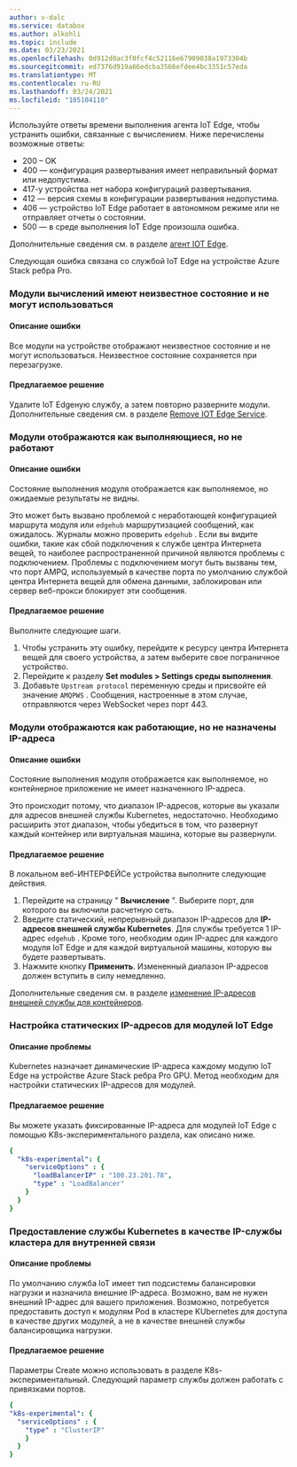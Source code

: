 ```yaml
---
author: v-dalc
ms.service: databox
ms.author: alkohli
ms.topic: include
ms.date: 03/23/2021
ms.openlocfilehash: 0d912d0ac3f0fcf4c52116e67909038a1973304b
ms.sourcegitcommit: ed7376d919a66edcba3566efdee4bc3351c57eda
ms.translationtype: MT
ms.contentlocale: ru-RU
ms.lasthandoff: 03/24/2021
ms.locfileid: "105104110"
---
```

Используйте ответы времени выполнения агента IoT Edge, чтобы устранить ошибки, связанные с вычислением. Ниже перечислены возможные ответы:

* 200 – OK
* 400 — конфигурация развертывания имеет неправильный формат или недопустима.
* 417-у устройства нет набора конфигураций развертывания.
* 412 — версия схемы в конфигурации развертывания недопустима.
* 406 — устройство IoT Edge работает в автономном режиме или не отправляет отчеты о состоянии.
* 500 — в среде выполнения IoT Edge произошла ошибка.

Дополнительные сведения см. в разделе [агент IOT Edge](../articles/iot-edge/iot-edge-runtime.md?preserve-view=true&view=iotedge-2018-06#iot-edge-agent).

Следующая ошибка связана со службой IoT Edge на устройстве Azure Stack ребра Pro.

### <a name="compute-modules-have-unknown-status-and-cant-be-used"></a>Модули вычислений имеют неизвестное состояние и не могут использоваться

#### <a name="error-description"></a>Описание ошибки

Все модули на устройстве отображают неизвестное состояние и не могут использоваться. Неизвестное состояние сохраняется при перезагрузке.<!--Original Support ticket relates to trying to deploy a container app on a Hub. Based on the work item, I assume the error description should not be that specific, and that the error applies to Azure Stack Edge Devices, which is the focus of this troubleshooting.-->

#### <a name="suggested-solution"></a>Предлагаемое решение

Удалите IoT Edgeную службу, а затем повторно разверните модули. Дополнительные сведения см. в разделе [Remove IOT Edge Service](../articles/databox-online/azure-stack-edge-gpu-manage-compute.md#remove-iot-edge-service).


### <a name="modules-show-as-running-but-are-not-working"></a>Модули отображаются как выполняющиеся, но не работают

#### <a name="error-description"></a>Описание ошибки

Состояние выполнения модуля отображается как выполняемое, но ожидаемые результаты не видны. 

Это может быть вызвано проблемой с неработающей конфигурацией маршрута модуля или `edgehub` маршрутизацией сообщений, как ожидалось. Журналы можно проверить `edgehub` . Если вы видите ошибки, такие как сбой подключения к службе центра Интернета вещей, то наиболее распространенной причиной являются проблемы с подключением. Проблемы с подключением могут быть вызваны тем, что порт AMPQ, используемый в качестве порта по умолчанию службой центра Интернета вещей для обмена данными, заблокирован или сервер веб-прокси блокирует эти сообщения.

#### <a name="suggested-solution"></a>Предлагаемое решение

Выполните следующие шаги.
1. Чтобы устранить эту ошибку, перейдите к ресурсу центра Интернета вещей для своего устройства, а затем выберите свое пограничное устройство. 
1. Перейдите к разделу **Set modules > Settings среды выполнения**. 
1. Добавьте `Upstream protocol` переменную среды и присвойте ей значение `AMQPWS` . Сообщения, настроенные в этом случае, отправляются через WebSocket через порт 443.

### <a name="modules-show-as-running-but-do-not-have-an-ip-assigned"></a>Модули отображаются как работающие, но не назначены IP-адреса

#### <a name="error-description"></a>Описание ошибки

Состояние выполнения модуля отображается как выполняемое, но контейнерное приложение не имеет назначенного IP-адреса. 

Это происходит потому, что диапазон IP-адресов, которые вы указали для адресов внешней службы Kubernetes, недостаточно. Необходимо расширить этот диапазон, чтобы убедиться в том, что развернут каждый контейнер или виртуальная машина, которые вы развернули.

#### <a name="suggested-solution"></a>Предлагаемое решение

В локальном веб-ИНТЕРФЕЙСе устройства выполните следующие действия.
1. Перейдите на страницу " **Вычисление** ". Выберите порт, для которого вы включили расчетную сеть. 
1. Введите статический, непрерывный диапазон IP-адресов для **IP-адресов внешней службы Kubernetes**. Для службы требуется 1 IP-адрес `edgehub` . Кроме того, необходим один IP-адрес для каждого модуля IoT Edge и для каждой виртуальной машины, которую вы будете развертывать. 
1. Нажмите кнопку **Применить**. Измененный диапазон IP-адресов должен вступить в силу немедленно.

Дополнительные сведения см. в разделе [изменение IP-адресов внешней службы для контейнеров](../articles/databox-online/azure-stack-edge-gpu-manage-compute.md#change-external-service-ips-for-containers).

### <a name="configure-static-ips-for-iot-edge-modules"></a>Настройка статических IP-адресов для модулей IoT Edge

#### <a name="problem-description"></a>Описание проблемы

Kubernetes назначает динамические IP-адреса каждому модулю IoT Edge на устройстве Azure Stack ребра Pro GPU. Метод необходим для настройки статических IP-адресов для модулей.

#### <a name="suggested-solution"></a>Предлагаемое решение

Вы можете указать фиксированные IP-адреса для модулей IoT Edge с помощью K8s-экспериментального раздела, как описано ниже. 

```yaml
{
  "k8s-experimental": {
    "serviceOptions" : {
      "loadBalancerIP" : "100.23.201.78",
      "type" : "LoadBalancer"
    }
  }
}
```
### <a name="expose-kubernetes-service-as-cluster-ip-service-for-internal-communication"></a>Предоставление службы Kubernetes в качестве IP-службы кластера для внутренней связи

#### <a name="problem-description"></a>Описание проблемы

По умолчанию служба IoT имеет тип подсистемы балансировки нагрузки и назначила внешние IP-адреса. Возможно, вам не нужен внешний IP-адрес для вашего приложения. Возможно, потребуется предоставить доступ к модулям Pod в кластере KUbernetes для доступа в качестве других модулей, а не в качестве внешней службы балансировщика нагрузки. 

#### <a name="suggested-solution"></a>Предлагаемое решение

Параметры Create можно использовать в разделе K8s-экспериментальный. Следующий параметр службы должен работать с привязками портов.

```yaml
{
"k8s-experimental": {
  "serviceOptions" : {
    "type" : "ClusterIP"
    }
  }
}
```